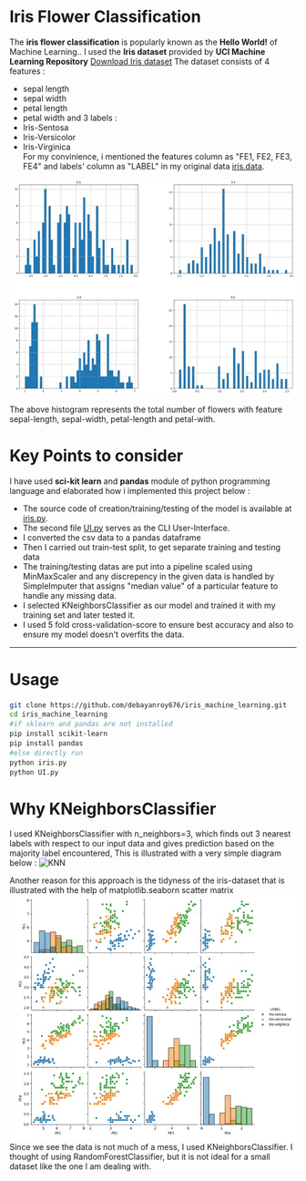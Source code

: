 [](https://archive.ics.uci.edu/static/public/53/Thumbnails/Large.jpg?88)
# Iris Flower Classification
The **iris flower classification** is popularly known as the **Hello World!** of Machine Learning.. I used the **Iris dataset** provided by **UCI Machine Learning Repository** 
[Download Iris dataset](https://archive.ics.uci.edu/static/public/53/iris.zip)
The dataset consists of 4 features : 
- sepal length
- sepal width
- petal length
- petal width
and 3 labels : 
- Iris-Sentosa
- Iris-Versicolor
- Iris-Virginica
<br/>For my convinience, i mentioned the features column as "FE1, FE2, FE3, FE4" and labels' column as "LABEL" in my original data [iris.data](https://archive.ics.uci.edu/static/public/53/iris.zip).

![Dataset](https://github.com/debayanroy676/iris_machine_learning/blob/master/graphs/Featurewise%20histogram.jpg?raw=true)

The above histogram represents the total number of flowers with feature sepal-length, sepal-width, petal-length and petal-with.

# Key Points to consider
I have used **sci-kit learn** and **pandas** module of python programming language and elaborated how i implemented this project below :
- The source code of creation/training/testing of the model is available at [iris.py](https://github.com/debayanroy676/iris_machine_learning/blob/master/iris.py).
- The second file [UI.py](https://github.com/debayanroy676/iris_machine_learning/blob/master/UI.py) serves as the CLI User-Interface.
- I converted the csv data to a pandas dataframe
- Then I carried out train-test split, to get separate training and testing data
- The training/testing datas are put into a pipeline scaled using MinMaxScaler and any discrepency in the given data is handled by SimpleImputer that assigns "median value" of a particular feature to handle any missing data.
- I selected KNeighborsClassifier as our model and trained it with my training set and later tested it. 
- I used 5 fold cross-validation-score to ensure best accuracy and also to ensure my model doesn't overfits the data.
---
# Usage
```bash
git clone https://github.com/debayanroy676/iris_machine_learning.git
cd iris_machine_learning
#if sklearn and pandas are not installed
pip install scikit-learn
pip install pandas
#else directly run
python iris.py
python UI.py
```
# Why KNeighborsClassifier

I used KNeighborsClassifier with n_neighbors=3, which finds out 3 nearest labels with respect to our input data and gives prediction based on the majority label encountered,
This is illustrated with a very simple diagram below :
![KNN](https://www.ibm.com/content/dam/connectedassets-adobe-cms/worldwide-content/cdp/cf/ul/g/ef/3a/KNN.png)

Another reason for this approach is the tidyness of the iris-dataset that is illustrated with the help of matplotlib.seaborn scatter matrix
![Scatter Matrix](https://github.com/debayanroy676/iris_machine_learning/blob/master/graphs/Scatter%20Plot.jpg?raw=true)
Since we see the data is not much of a mess, I used KNeighborsClassifier. I thought of using RandomForestClassifier, but it is not ideal for a small dataset like the one I am dealing with.


